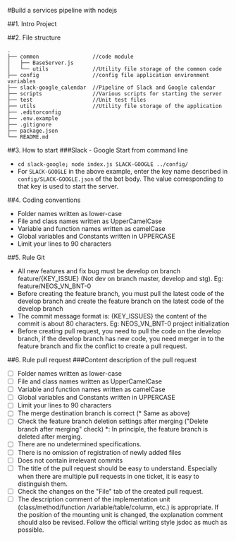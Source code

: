 #Build a services pipeline with nodejs

##1. Intro Project

##2. File structure
```
.
├── common                 //code module
│   ├── BaseServer.js
│   └── utils              //Utility file storage of the common code
├── config                 //config file application environment variables
├── slack-google_calendar  //Pipeline of Slack and Google calendar
├── scripts                //Various scripts for starting the server
├── test                   //Unit test files
├── utils                  //Utility file storage of the application
├── .editorconfig
├── .env.example
├── .gitignore
├── package.json
└── README.md
```

##3. How to start
###Slack - Google
Start from command line
- `cd slack-google; node index.js SLACK-GOOGLE ../config/`
- For `SLACK-GOOGLE` in the above example, enter the key name described in
 `config/SLACK-GOOGLE.json` of the bot body. The value corresponding to that key is
 used to start the server.

##4. Coding conventions
- Folder names written as lower-case
- File and class names written as UpperCamelCase
- Variable and function names written as camelCase
- Global variables and Constants written in UPPERCASE
- Limit your lines to 90 characters

##5. Rule Git
- All new features and fix bug must be develop on branch feature/{KEY_ISSUE}
 (Not dev on branch master, develop and stg). Eg: feature/NEOS_VN_BNT-0
- Before creating the feature branch, you must pull the latest code of the
 develop branch and create the feature branch on the latest code of the
 develop branch
- The commit message format is: {KEY_ISSUES} the content of the commit is about
 80 characters. Eg: NEOS_VN_BNT-0 project initialization
- Before creating pull request, you need to pull the code on the develop branch,
 if the develop branch has new code, you need merger in to the feature branch
 and fix the conflict to create a pull request.

##6. Rule pull request
###Content description of the pull request
* [ ] Folder names written as lower-case
* [ ] File and class names written as UpperCamelCase
* [ ] Variable and function names written as camelCase
* [ ] Global variables and Constants written in UPPERCASE
* [ ] Limit your lines to 90 characters
* [ ] The merge destination branch is correct (* Same as above)
* [ ] Check the feature branch deletion settings after merging ("Delete branch
 after merging" check)
*: In principle, the feature branch is deleted after merging.
* [ ] There are no undetermined specifications.
* [ ] There is no omission of registration of newly added files
* [ ] Does not contain irrelevant commits
* [ ] The title of the pull request should be easy to understand. Especially
 when there are multiple pull requests in one ticket, it is easy to distinguish
 them.
* [ ] Check the changes on the "File" tab of the created pull request.
* [ ] The description comment of the implementation unit (class/method/function
 /variable/table/column, etc.) is appropriate. If the position of the mounting
 unit is changed, the explanation comment should also be revised. Follow the
 official writing style jsdoc as much as possible.
